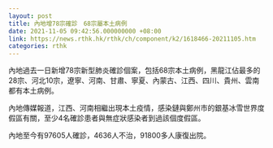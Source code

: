 ```yaml
---
layout: post
title: 內地增78宗確診　68宗屬本土病例
date: 2021-11-05 09:42:56.000000000 +08:00
link: https://news.rthk.hk/rthk/ch/component/k2/1618466-20211105.htm
categories: rthk
---
```


內地過去一日新增78宗新型肺炎確診個案，包括68宗本土病例，黑龍江佔最多的28宗、河北10宗，遼寧、河南、甘肅、寧夏、內蒙古、江西、四川、貴州、雲南都有本土病例。

內地傳媒報道，江西、河南相繼出現本土疫情，感染鏈與鄭州市的銀基冰雪世界度假區有關，至少4名確診患者與無症狀感染者到過該個度假區。

內地至今有97605人確診，4636人不治，91800多人康復出院。
